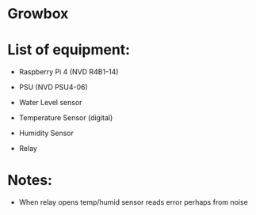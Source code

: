 # Growbox

# List of equipment:

- Raspberry Pi 4 (NVD R4B1-14)

- PSU (NVD PSU4-06)

- Water Level sensor
- Temperature Sensor (digital)
- Humidity Sensor
- Relay


# Notes:
- When relay opens temp/humid sensor reads error perhaps from noise
